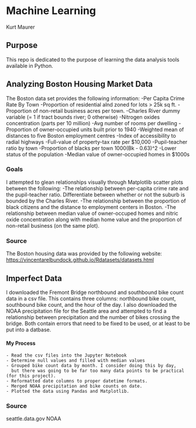 # Machine Learning
Kurt Maurer

## Purpose
This repo is dedicated to the purpose of learning the data analysis tools available in Python.

## Analyzing Boston Housing Market Data
The Boston data set provides the following information:
   -Per Capita Crime Rate By Town
   -Proportion of residential alnd zoned for lots > 25k sq ft.
   -Proportion of non-retail business acres per town.
   -Charles River dummy variable (= 1 if tract bounds river; 0 otherwise)
   -Nitrogen oxides concentration (parts per 10 million)
   -Avg number of rooms per dwelling
   -Proportion of owner-occupied units built prior to 1940
   -Weighted mean of distances to five Boston employment centres
   -Index of accessibility to radial highways
   -Full-value of property-tax rate per $10,000
   -Pupil-teacher ratio by town
   -Proportion of blacks per town 1000(Bk - 0.63)^2
   -Lower status of the population
   -Median value of owner-occupied homes in $1000s

### Goals   
I attempted to glean relationships visually through Matplotlib scatter plots between the following:
-The relationship between per-capita crime rate and the pupil-teacher ratio.  Differentiate between whether or not the suburb is bounded by the Charles River.
-The relationship between the proportion of black citizens and the distance to employment centers in Boston.
-The relationship between median value of owner-occuped homes and nitric oxide concentration along with median home value and the proportion of non-retail business (on the same plot).

### Source
The Boston housing data was provided by the following website:
https://vincentarelbundock.github.io/Rdatasets/datasets.html

## Imperfect Data
I downloaded the Fremont Bridge northbound and southbound bike count data in a csv file. This contains three columns: northbound bike count,
southbound bike count, and the hour of the day. I also downloaded the NOAA precipitation file for the Seattle area and attempted to find a relationship
between precipitation and the number of bikes crossing the bridge. Both contain errors that need to be fixed to be used, or at least to be put into a
datbase.

#### My Process
    - Read the csv files into the Jupyter Notebook
    - Determine null values and filled with median values
    - Grouped bike count data by month. I consider doing this by day,
      but there was going to be far too many data points to be practical (for this project).
    - Reformatted date columns to proper datetime formats.
    - Merged NOAA precipitation and bike counts on date.
    - Plotted the data using Pandas and Matplotlib.
    

### Source
seattle.data.gov
NOAA 

